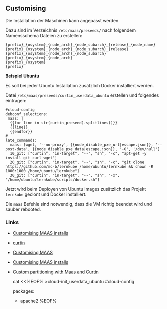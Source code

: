 Customising
----------- 

Die Installation der Maschinen kann angepasst werden. 

Dazu sind im Verzeichnis `/etc/maas/preseeds/` nach folgendem Namensschema Dateien zu erstellen:

    {prefix}_{osystem}_{node_arch}_{node_subarch}_{release}_{node_name}
    {prefix}_{osystem}_{node_arch}_{node_subarch}_{release}
    {prefix}_{osystem}_{node_arch}_{node_subarch}
    {prefix}_{osystem}_{node_arch}
    {prefix}_{osystem}
    {prefix}

**Beispiel Ubuntu**

Es soll bei jeder Ubuntu Installation zusätzlich Docker installiert werden.

Datei `/etc/maas/preseeds/curtin_userdata_ubuntu` erstellen und folgendes eintragen:

    #cloud-config
    debconf_selections:
     maas: |
      {{for line in str(curtin_preseed).splitlines()}}
      {{line}}
      {{endfor}}
    #
    late_commands:
      maas: [wget, '--no-proxy', {{node_disable_pxe_url|escape.json}}, '--post-data', {{node_disable_pxe_data|escape.json}}, '-O', '/dev/null']
      10_git: ["curtin", "in-target", "--", "sh", "-c", "apt-get -y install git curl wget"]
      20_git: ["curtin", "in-target", "--", "sh", "-c", "git clone https://github.com/mc-b/lernkube /home/ubuntu/lernkube && chown -R 1000:1000 /home/ubuntu/lernkube"]
      30_git: ["curtin", "in-target", "--", "sh", "-x", "/home/ubuntu/lernkube/scripts/docker.sh"]

Jetzt wird beim Deployen von Ubuntu Images zusätzlich das Projekt `lernkube` geclont und Docker installiert.
 
Die `maas` Befehle sind notwendig, dass die VM richtig beendet wird und sauber rebooted.

### Links

* [Customising MAAS installs](https://ubuntu.com/blog/customising-maas-installs)
* [curtin](https://maas.io/docs/custom-node-setup-preseed) 
* [Customising MAAS](https://ubuntu.com/blog/customising-maas-installs)
* [Customising MAAS installs](http://mattjarvis.org.uk/post/customising-maas/)
* [Custom partitioning with Maas and Curtin](http://caribou.kamikamamak.com/2015/06/26/custom-partitioning-with-maas-and-curtin-2/)


    cat <<%EOF% >cloud-init_userdata_ubuntu
    #cloud-config
    
    packages:
     - apache2
    %EOF%
